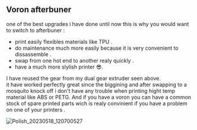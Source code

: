 Voron afterbuner
---
one of the best upgrades i have done until now
this is why you would want to switch to afterbuner :
- print easily flexibles materials like TPU .
- do maintenance much more easily because it is very convenient to dissassemble .
- swap from one hot end to another realy quickly .
- have a much more slylish printer 😎.

I have reused the gear from my dual gear extruder seen above.  
it have worked perfectly great since the biggining and after swapping to a mosquito knock off i don't have any trouble when printing hight temp material like ABS or PETG.
And if you have a voron you can have a common stock of spare printed parts wich is realy convinient if you have a problem on one of your printers .

![Polish_20230518_120700527](https://github.com/polotinkering/optimal-ender3/assets/133749952/30d6c5dd-ce91-41c9-9c70-3160d598c53f)
